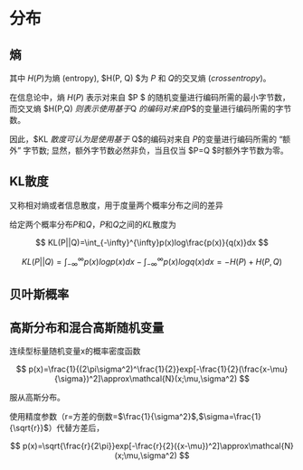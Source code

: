 # 分布

## 熵

其中 $H(P)$为熵 (entropy), $H(P, Q) $为 $P$ 和 $Q$的交叉熵 $(cross entropy)$。

在信息论中，熵 $H ( P )$ 表示对来自 $P $ 的随机变量进行编码所需的最小字节数，而交叉熵 $H(P,Q) $则表示使用基于$Q $的编码对来自$P$的变量进行编码所需的字节数。

因此，$KL $散度可认为是使用基于$ Q$的编码对来自 $P$的变量进行编码所需的 “额外” 字节数; 显然，额外字节数必然非负，当且仅当 $P=Q $时额外字节数为零。

## KL散度

又称相对熵或者信息散度，用于度量两个概率分布之间的差异

给定两个概率分布$P$和$Q$，$P$和$Q$之间的$KL$散度为

$$
KL(P||Q)=\int_{-\infty}^{\infty}p(x)log\frac{p(x)}{q(x)}dx
$$

$$
KL(P||Q)=\int_{-\infty}^{\infty}p(x)log{p(x)}dx-\int_{-\infty}^{\infty}p(x)log{q(x)}dx=-H(P)+H(P,Q)
$$

## 贝叶斯概率


## 高斯分布和混合高斯随机变量

连续型标量随机变量x的概率密度函数

$$
p(x)=\frac{1}{(2\pi\sigma^2)^\frac{1}{2}}exp[-\frac{1}{2}(\frac{x-\mu}{\sigma})^2]\approx\mathcal{N}(x;\mu,\sigma^2)
$$

服从高斯分布。

使用精度参数（r=方差的倒数=$\frac{1}{\sigma^2}$,$\sigma=\frac{1}{\sqrt{r}}$）代替方差后，

$$
p(x)=\sqrt{\frac{r}{2\pi}}exp[-\frac{r}{2}({x-\mu})^2]\approx\mathcal{N}(x;\mu,\sigma^2)
$$

